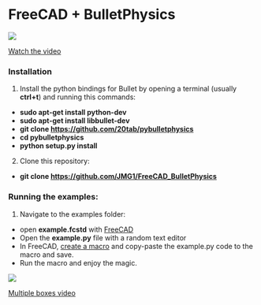# FreeCAD + BulletPhysics

![](https://4.bp.blogspot.com/-j5UOCey7NjE/WQcNxuyRzsI/AAAAAAAAC9I/U_gv2t1tkaQamyRjn60RGStCMq5yXtMvgCLcB/s400/Captura%2Bde%2Bpantalla%2Bde%2B2017-05-01%2B12-24-41.png)

[Watch the video](https://www.youtube.com/watch?v=9uH3N0tRMP4&feature=youtu.be)


### Installation

1. Install the python bindings for Bullet by opening a terminal (usually **ctrl+t**) and running this commands:
  + **sudo apt-get install python-dev**
  + **sudo apt-get install libbullet-dev**
  + **git clone https://github.com/20tab/pybulletphysics**
  + **cd pybulletphysics**
  + **python setup.py install**

2. Clone this repository:
  + **git clone https://github.com/JMG1/FreeCAD_BulletPhysics**


### Running the examples:
1. Navigate to the examples folder:
  + open **example.fcstd** with [FreeCAD](https://www.freecadweb.org)
  + Open the **example.py** file with a random text editor
  + In FreeCAD, [create a macro](https://www.freecadweb.org/wiki/Macros) and copy-paste the example.py code to the macro and save.
  + Run the macro and enjoy the magic.



![](https://3.bp.blogspot.com/-czXYXqcaHzc/WQda0t2DBSI/AAAAAAAAC9Y/82hBj-WPhR4ip5x8ffAnoUMEHcFEOWoKACLcB/s400/mboxes.png)

[Multiple boxes video](https://www.youtube.com/watch?v=Wc-4L5FDI48)
